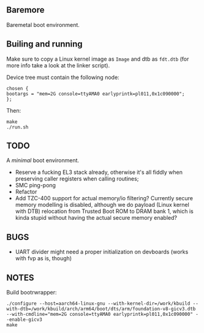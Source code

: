 ## Baremore
Baremetal boot environment.

## Builing and running
Make sure to copy a Linux kernel image as `Image` and dtb as `fdt.dtb` (for more info take a look at the linker script).

Device tree must contain the following node:

	chosen {
	bootargs = "mem=2G console=ttyAMA0 earlyprintk=pl011,0x1c090000";
	};

Then:

	make
	./run.sh

## TODO
A *minimal* boot environment.

- Reserve a fucking EL3 stack already, otherwise it's all fiddly when preserving caller registers when calling routines;
- SMC ping-pong
- Refactor
- Add TZC-400 support for actual memory/io filtering? Currently secure memory modelling is disabled, although we do payload (Linux kernel with DTB) relocation from Trusted Boot ROM to DRAM bank 1, which is kinda stupid without having the actual secure memory enabled?

## BUGS
- UART divider might need a proper initialization on devboards (works with fvp as is, though)

## NOTES
Build bootrwrapper:

	./configure --host=aarch64-linux-gnu --with-kernel-dir=/work/kbuild --with-dtb=/work/kbuild/arch/arm64/boot/dts/arm/foundation-v8-gicv3.dtb --with-cmdline="mem=2G console=ttyAMA0 earlyprintk=pl011,0x1c090000" --enable-gicv3
	make
